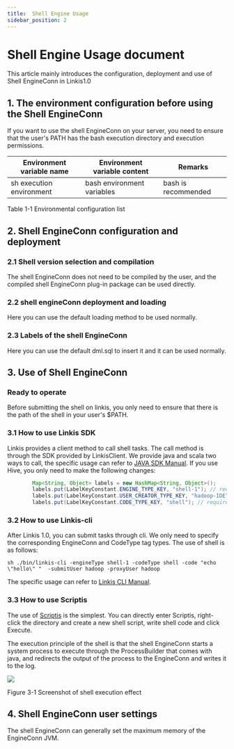 ```yaml
---
title:  Shell Engine Usage
sidebar_position: 2
---
```


# Shell Engine Usage document

This article mainly introduces the configuration, deployment and use of Shell EngineConn in Linkis1.0

## 1. The environment configuration before using the Shell EngineConn

If you want to use the shell EngineConn on your server, you need to ensure that the user's PATH has the bash execution directory and execution permissions.

| Environment variable name | Environment variable content | Remarks             |
|---------------------------|------------------------------|---------------------|
| sh execution environment  | bash environment variables    | bash is recommended |

Table 1-1 Environmental configuration list

## 2. Shell EngineConn configuration and deployment

### 2.1 Shell version selection and compilation

The shell EngineConn does not need to be compiled by the user, and the compiled shell EngineConn plug-in package can be used directly.

### 2.2 shell engineConn deployment and loading

Here you can use the default loading method to be used normally.

### 2.3 Labels of the shell EngineConn

Here you can use the default dml.sql to insert it and it can be used normally.

## 3. Use of Shell EngineConn

### Ready to operate

Before submitting the shell on linkis, you only need to ensure that there is the path of the shell in your user's $PATH.

### 3.1 How to use Linkis SDK

Linkis  provides a client method to call shell tasks. The call method is through the SDK provided by LinkisClient. We provide java and scala two ways to call, the specific usage can refer to [JAVA SDK Manual](../user-guide/sdk-manual.md).
If you use Hive, you only need to make the following changes:

```java
        Map<String, Object> labels = new HashMap<String, Object>();
        labels.put(LabelKeyConstant.ENGINE_TYPE_KEY, "shell-1"); // required engineType Label
        labels.put(LabelKeyConstant.USER_CREATOR_TYPE_KEY, "hadoop-IDE");// required execute user and creator
        labels.put(LabelKeyConstant.CODE_TYPE_KEY, "shell"); // required codeType
```

### 3.2 How to use Linkis-cli

After Linkis 1.0, you can submit tasks through cli. We only need to specify the corresponding EngineConn and CodeType tag types. The use of shell is as follows:

```shell
sh ./bin/linkis-cli -engineType shell-1 -codeType shell -code "echo \"hello\" "  -submitUser hadoop -proxyUser hadoop
```

The specific usage can refer to [Linkis CLI Manual](../user-guide/linkiscli-manual.md).

### 3.3 How to use Scriptis

The use of [Scriptis](https://github.com/WeBankFinTech/Scriptis) is the simplest. You can directly enter Scriptis, right-click the directory and create a new shell script, write shell code and click Execute.

The execution principle of the shell is that the shell EngineConn starts a system process to execute through the ProcessBuilder that comes with java, and redirects the output of the process to the EngineConn and writes it to the log.

![](/Images/EngineUsage/shell-run.png)

Figure 3-1 Screenshot of shell execution effect

## 4. Shell EngineConn user settings

The shell EngineConn can generally set the maximum memory of the EngineConn JVM.

